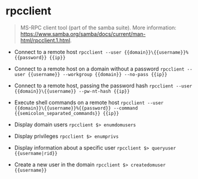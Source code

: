 # rpcclient
> MS-RPC client tool (part of the samba suite).
> More information: <https://www.samba.org/samba/docs/current/man-html/rpcclient.1.html>.

- Connect to a remote host
`rpcclient --user {{domain}}\{{username}}%{{password}} {{ip}}`

- Connect to a remote host on a domain without a password
`rpcclient --user {{username}} --workgroup {{domain}} --no-pass {{ip}}`

- Connect to a remote host, passing the password hash
`rpcclient --user {{domain}}\{{username}} --pw-nt-hash {{ip}}`

- Execute shell commands on a remote host
`rpcclient --user {{domain}}\{{username}}%{{password}} --command {{semicolon_separated_commands}} {{ip}}`

- Display domain users
`rpcclient $> enumdomusers`

- Display privileges
`rpcclient $> enumprivs`

- Display information about a specific user
`rpcclient $> queryuser {{username|rid}}`

- Create a new user in the domain
`rpcclient $> createdomuser {{username}}`
